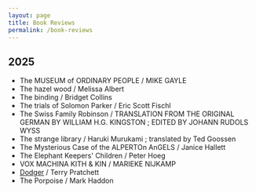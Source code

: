 ```yaml
---
layout: page
title: Book Reviews
permalink: /book-reviews
---
```


## 2025
*  The MUSEUM of ORDINARY PEOPLE / MIKE GAYLE
*  The hazel wood / Melissa Albert
*  The binding / Bridget Collins
*  The trials of Solomon Parker / Eric Scott Fischl
*  The Swiss Family Robinson / TRANSLATION FROM THE ORIGINAL GERMAN BY WILLIAM H.G. KINGSTON ; EDITED BY JOHANN RUDOLS WYSS
*  The strange library / Haruki Murukami ; translated by Ted Goossen
*  The Mysterious Case of the ALPERTOn AnGELS / Janice Hallett
*  The Elephant Keepers' Children / Peter Hoeg
*  VOX MACHINA KITH & KIN / MARIEKE NIJKAMP
*  [Dodger](/Book-Reviews/Dodger) / Terry Pratchett
*  The Porpoise / Mark Haddon
